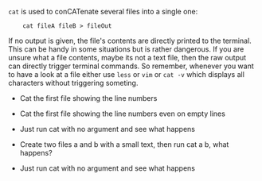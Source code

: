 `cat` is used to conCATenate several files into a single one:
    
        cat fileA fileB > fileOut

If no output is given, the file's contents are directly printed to the
terminal. This can be handy in some situations but is rather dangerous. If you
are unsure what a file contents, maybe its not a text file, then the raw output
can directly trigger terminal commands. So remember, whenever you want to have
a look at a file either use `less` or `vim` or `cat -v` which displays all
characters without triggering someting.

- Cat the first file showing the line numbers

- Cat the first file showing the line numbers even on empty lines

- Just run cat with no argument and see what happens

- Create two files a and b with a small text, then run cat a b, what happens?

- Just run cat with no argument and see what happens
